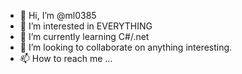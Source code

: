 - 👋 Hi, I’m @ml0385
- 👀 I’m interested in EVERYTHING
- 🌱 I’m currently learning C#/.net
- 💞️ I’m looking to collaborate on anything interesting. 
- 📫 How to reach me ...

<!---
ml0385/ml0385 is a ✨ special ✨ repository because its `README.md` (this file) appears on your GitHub profile.
You can click the Preview link to take a look at your changes.
--->
